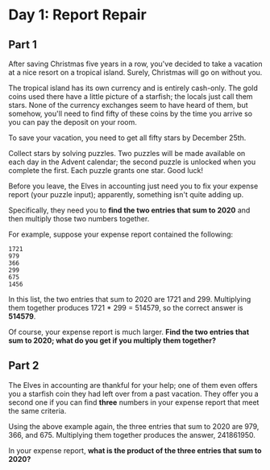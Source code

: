 # Day 1: Report Repair
## Part 1
After saving Christmas five years in a row, you've decided to take a vacation at a nice resort on a tropical island. Surely, Christmas will go on without you.

The tropical island has its own currency and is entirely cash-only. The gold coins used there have a little picture of a starfish; the locals just call them stars. None of the currency exchanges seem to have heard of them, but somehow, you'll need to find fifty of these coins by the time you arrive so you can pay the deposit on your room.

To save your vacation, you need to get all fifty stars by December 25th.

Collect stars by solving puzzles. Two puzzles will be made available on each day in the Advent calendar; the second puzzle is unlocked when you complete the first. Each puzzle grants one star. Good luck!

Before you leave, the Elves in accounting just need you to fix your expense report (your puzzle input); apparently, something isn't quite adding up.

Specifically, they need you to **find the two entries that sum to 2020** and then multiply those two numbers together.

For example, suppose your expense report contained the following:
```
1721
979
366
299
675
1456
```
In this list, the two entries that sum to 2020 are 1721 and 299. Multiplying them together produces 1721 * 299 = 514579, so the correct answer is **514579**.

Of course, your expense report is much larger. **Find the two entries that sum to 2020; what do you get if you multiply them together?**


## Part 2
The Elves in accounting are thankful for your help; one of them even offers you a starfish coin they had left over from a past vacation. They offer you a second one if you can find **three** numbers in your expense report that meet the same criteria.

Using the above example again, the three entries that sum to 2020 are 979, 366, and 675. Multiplying them together produces the answer, 241861950.

In your expense report, **what is the product of the three entries that sum to 2020?**
